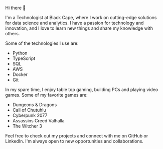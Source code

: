 Hi there 👋

I'm a Technologist at Black Cape, where I work on cutting-edge solutions for data science and analytics. I have a passion for technology and innovation, and I love to learn new things and share my knowledge with others.

Some of the technologies I use are:

- Python
- TypeScript
- SQL
- AWS
- Docker
- Git

In my spare time, I enjoy table top gaming, building PCs and playing video games. Some of my favorite games are:

- Dungeons & Dragons
- Call of Chutuhlu 
- Cyberpunk 2077
- Assassins Creed Valhalla
- The Witcher 3

Feel free to check out my projects and connect with me on GitHub or LinkedIn. I'm always open to new opportunities and collaborations.
